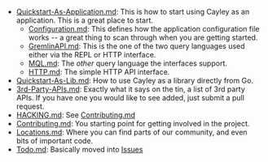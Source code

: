 - [Quickstart-As-Application.md](Quickstart-As-Application.md): This is how to start using Cayley as an application.  This is a great place to start.
  - [Configuration.md](Configuration.md): This defines how the application configuration file works -- a great thing to scan through when you are getting started.
  - [GremlinAPI.md](GremlinAPI.md): This is the one of the two query languages used either via the REPL or HTTP interface.
  - [MQL.md](MQL.md): The *other* query language the interfaces support. 
  - [HTTP.md](HTTP.md): The simple HTTP API interface.
- [Quickstart-As-Lib.md](Quickstart-As-Lib.md): How to use Cayley as a library directly from Go. 
- [3rd-Party-APIs.md](3rd-Party-APIs.md): Exactly what it says on the tin, a list of 3rd party APIs.  If you have one you would like to see added, just submit a pull request. 
- [HACKING.md](HACKING.md): See [Contributing.md](Contributing.md)
- [Contributing.md](Contributing.md): You starting point for getting involved in the project.
- [Locations.md](Locations.md): Where you can find parts of our community, and even bits of important code.
- [Todo.md](Todo.md): Basically moved into [Issues](https://github.com/cayleygraph/cayley/issues)
